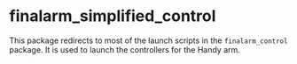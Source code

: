 # finalarm_simplified_control

This package redirects to most of the launch scripts in the `finalarm_control` package.
It is used to launch the controllers for the Handy arm.
